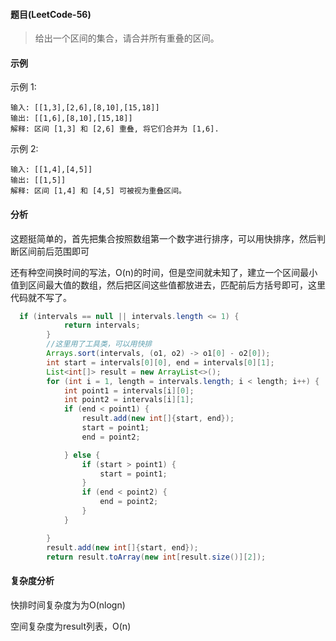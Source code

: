 #### 题目(LeetCode-56)

>给出一个区间的集合，请合并所有重叠的区间。

#### 示例

示例 1:

```
输入: [[1,3],[2,6],[8,10],[15,18]]
输出: [[1,6],[8,10],[15,18]]
解释: 区间 [1,3] 和 [2,6] 重叠, 将它们合并为 [1,6].
```

示例 2:

```
输入: [[1,4],[4,5]]
输出: [[1,5]]
解释: 区间 [1,4] 和 [4,5] 可被视为重叠区间。
```

#### 分析

这题挺简单的，首先把集合按照数组第一个数字进行排序，可以用快排序，然后判断区间前后范围即可

还有种空间换时间的写法，O(n)的时间，但是空间就未知了，建立一个区间最小值到区间最大值的数组，然后把区间这些值都放进去，匹配前后方括号即可，这里代码就不写了。

````java
  if (intervals == null || intervals.length <= 1) {
            return intervals;
        }
        //这里用了工具类，可以用快排
        Arrays.sort(intervals, (o1, o2) -> o1[0] - o2[0]);
        int start = intervals[0][0], end = intervals[0][1];
        List<int[]> result = new ArrayList<>();
        for (int i = 1, length = intervals.length; i < length; i++) {
            int point1 = intervals[i][0];
            int point2 = intervals[i][1];
            if (end < point1) {
                result.add(new int[]{start, end});
                start = point1;
                end = point2;

            } else {
                if (start > point1) {
                    start = point1;
                }
                if (end < point2) {
                    end = point2;
                }
            }

        }
        result.add(new int[]{start, end});
        return result.toArray(new int[result.size()][2]);
````

#### 复杂度分析

快排时间复杂度为为O(nlogn)

空间复杂度为result列表，O(n)

